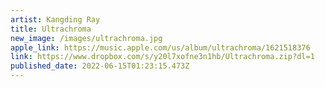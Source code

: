 ```yaml
---
artist: Kangding Ray
title: Ultrachroma
new_image: /images/ultrachroma.jpg
apple_link: https://music.apple.com/us/album/ultrachroma/1621518376
link: https://www.dropbox.com/s/y20l7xofne3n1hb/Ultrachroma.zip?dl=1
published_date: 2022-06-15T01:23:15.473Z
---
```

